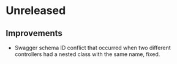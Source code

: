 # Unreleased

## Improvements

- Swagger schema ID conflict that occurred when two different controllers had a
  nested class with the same name, fixed.
